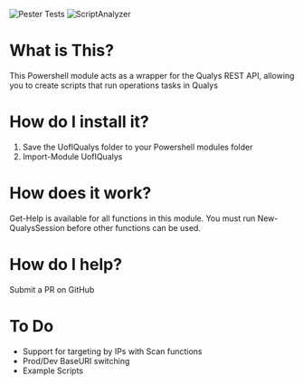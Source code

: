 ![Pester Tests](https://github.com/techservicesillinois/SecOps-Powershell-Qualys/workflows/Pester%20Tests/badge.svg)
![ScriptAnalyzer](https://github.com/techservicesillinois/SecOps-Powershell-Qualys/workflows/ScriptAnalyzer/badge.svg)

# What is This?

This Powershell module acts as a wrapper for the Qualys REST API, allowing you to create scripts that run operations tasks in Qualys

# How do I install it?

1. Save the UofIQualys folder to your Powershell modules folder
2. Import-Module UofIQualys

# How does it work?

Get-Help is available for all functions in this module.
You must run New-QualysSession before other functions can be used.

# How do I help?

Submit a PR on GitHub

# To Do

- Support for targeting by IPs with Scan functions
- Prod/Dev BaseURI switching
- Example Scripts
